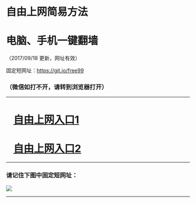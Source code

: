 ﻿# 自由上网简易方法

# 电脑、手机一键翻墙

（2017/09/18 更新，网址有效）

固定短网址：https://git.io/free99

### （微信如打不开，请转到浏览器打开）


***





# &nbsp;&nbsp; <a href="http://ft286364942.fwq-tz1005.info/fwqtz01.html?t=091800130741 " target="_blank">自由上网入口1</a>
# &nbsp;&nbsp; <a href="http://ft2465186.fwq-tz1006.info/fwqtz02.html?t=091800112744 " target="_blank">自由上网入口2</a>
***

### 请记住下图中固定短网址：

<img src="https://s3-us-west-2.amazonaws.com/fwq-1001/yjfq-20170905okok.png" /> 


***


